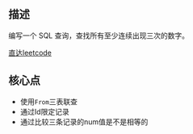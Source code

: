 ## 描述

编写一个 SQL 查询，查找所有至少连续出现三次的数字。

[直达leetcode](https://leetcode-cn.com/problems/consecutive-numbers/)


## 核心点

- 使用`From`三表联查
- 通过Id限定记录
- 通过比较三条记录的num值是不是相等的